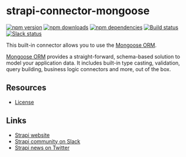 # strapi-connector-mongoose

[![npm version](https://img.shields.io/npm/v/strapi-connector-mongoose.svg)](https://www.npmjs.org/package/strapi-connector-mongoose)
[![npm downloads](https://img.shields.io/npm/dm/strapi-connector-mongoose.svg)](https://www.npmjs.org/package/strapi-connector-mongoose)
[![npm dependencies](https://david-dm.org/strapi/strapi-connector-mongoose.svg)](https://david-dm.org/strapi/strapi-connector-mongoose)
[![Build status](https://travis-ci.org/strapi/strapi-connector-mongoose.svg?branch=master)](https://travis-ci.org/strapi/strapi-connector-mongoose)
[![Slack status](https://slack.strapi.io/badge.svg)](http://slack.strapi.io)

This built-in connector allows you to use the [Mongoose ORM](http://mongoosejs.com/).

[Mongoose ORM](http://mongoosejs.com/) provides a straight-forward, schema-based solution to model your application data. It includes built-in type casting, validation, query building, business logic connectors and more, out of the box.

## Resources

- [License](LICENSE)

## Links

- [Strapi website](http://strapi.io/)
- [Strapi community on Slack](http://slack.strapi.io)
- [Strapi news on Twitter](https://twitter.com/strapijs)
